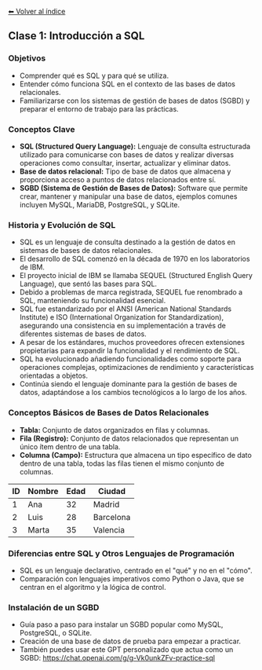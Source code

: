 [⬅ Volver al índice](../../README.md)

## Clase 1: Introducción a SQL

### Objetivos
- Comprender qué es SQL y para qué se utiliza.
- Entender cómo funciona SQL en el contexto de las bases de datos relacionales.
- Familiarizarse con los sistemas de gestión de bases de datos (SGBD) y preparar el entorno de trabajo para las prácticas.

### Conceptos Clave
- **SQL (Structured Query Language):** Lenguaje de consulta estructurada utilizado para comunicarse con bases de datos y realizar diversas operaciones como consultar, insertar, actualizar y eliminar datos.
- **Base de datos relacional:** Tipo de base de datos que almacena y proporciona acceso a puntos de datos relacionados entre sí.
- **SGBD (Sistema de Gestión de Bases de Datos):** Software que permite crear, mantener y manipular una base de datos, ejemplos comunes incluyen MySQL, MariaDB, PostgreSQL, y SQLite.

### Historia y Evolución de SQL
- SQL es un lenguaje de consulta destinado a la gestión de datos en sistemas de bases de datos relacionales.
- El desarrollo de SQL comenzó en la década de 1970 en los laboratorios de IBM.
- El proyecto inicial de IBM se llamaba SEQUEL (Structured English Query Language), que sentó las bases para SQL.
- Debido a problemas de marca registrada, SEQUEL fue renombrado a SQL, manteniendo su funcionalidad esencial.
- SQL fue estandarizado por el ANSI (American National Standards Institute) e ISO (International Organization for Standardization), asegurando una consistencia en su implementación a través de diferentes sistemas de bases de datos.
- A pesar de los estándares, muchos proveedores ofrecen extensiones propietarias para expandir la funcionalidad y el rendimiento de SQL.
- SQL ha evolucionado añadiendo funcionalidades como soporte para operaciones complejas, optimizaciones de rendimiento y características orientadas a objetos.
- Continúa siendo el lenguaje dominante para la gestión de bases de datos, adaptándose a los cambios tecnológicos a lo largo de los años.

### Conceptos Básicos de Bases de Datos Relacionales
- **Tabla:** Conjunto de datos organizados en filas y columnas.
- **Fila (Registro):** Conjunto de datos relacionados que representan un único ítem dentro de una tabla.
- **Columna (Campo):** Estructura que almacena un tipo específico de dato dentro de una tabla, todas las filas tienen el mismo conjunto de columnas.

| ID | Nombre    | Edad | Ciudad      |
|----|-----------|------|-------------|
| 1  | Ana       | 32   | Madrid      |
| 2  | Luis      | 28   | Barcelona   |
| 3  | Marta     | 35   | Valencia    |

### Diferencias entre SQL y Otros Lenguajes de Programación
- SQL es un lenguaje declarativo, centrado en el "qué" y no en el "cómo".
- Comparación con lenguajes imperativos como Python o Java, que se centran en el algoritmo y la lógica de control.

### Instalación de un SGBD
- Guía paso a paso para instalar un SGBD popular como MySQL, PostgreSQL, o SQLite.
- Creación de una base de datos de prueba para empezar a practicar.
- También puedes usar este GPT personalizado que actua como un SGBD: https://chat.openai.com/g/g-Vk0unkZFv-practice-sql
